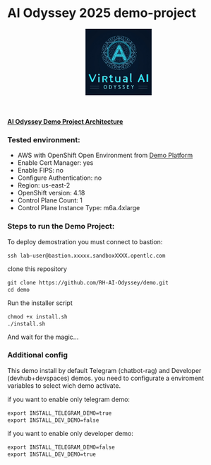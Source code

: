 # AI Odyssey 2025 demo-project
<div align="center">
<img src="./VirtualAIOdysseyLogo.png" width="150" height="150">
</div>
<br/>

<br/><b>[AI Odyssey Demo Project Architecture](https://docs.google.com/presentation/d/17G_gy3ShNI90dFPp-mYdifq7UIO6CpE_A9Ew5iFiISg/edit?usp=sharing)</b>

### Tested environment:
- AWS with OpenShift Open Environment from [Demo Platform](https://demo.redhat.com)
- Enable Cert Manager: yes
- Enable FIPS: no
- Configure Authentication: no
- Region: us-east-2
- OpenShift version: 4.18
- Control Plane Count: 1
- Control Plane Instance Type: m6a.4xlarge

### Steps to run the Demo Project:
To deploy demostration you must connect to bastion:
```
ssh lab-user@bastion.xxxxx.sandboxXXXX.opentlc.com
```
clone this repository
```
git clone https://github.com/RH-AI-Odyssey/demo.git
cd demo
```
Run the installer script
```
chmod +x install.sh
./install.sh
```
And wait for the magic...


### Additional config
This demo install by default Telegram (chatbot-rag) and Developer (devhub+devspaces) demos.
you need to configurate a enviroment variables to select wich demo activate.

if you want to enable only telegram demo:
```
export INSTALL_TELEGRAM_DEMO=true
export INSTALL_DEV_DEMO=false
``` 

if you want to enable only developer demo:
```
export INSTALL_TELEGRAM_DEMO=false
export INSTALL_DEV_DEMO=true
``` 
